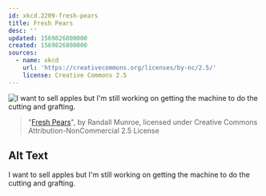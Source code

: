 ```yaml
---
id: xkcd.2209-fresh-pears
title: Fresh Pears
desc: ''
updated: 1569826800000
created: 1569826800000
sources:
  - name: xkcd
    url: 'https://creativecommons.org/licenses/by-nc/2.5/'
    license: Creative Commons 2.5
---
```

![I want to sell apples but I'm still working on getting the machine to do the cutting and grafting.](https://imgs.xkcd.com/comics/fresh_pears.png)
> "[Fresh Pears](https://xkcd.com/2209/)", by Randall Munroe, licensed under Creative Commons Attribution-NonCommercial 2.5 License

## Alt Text
I want to sell apples but I'm still working on getting the machine to do the cutting and grafting.
